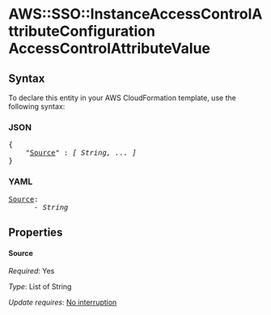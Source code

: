 # AWS::SSO::InstanceAccessControlAttributeConfiguration AccessControlAttributeValue

## Syntax

To declare this entity in your AWS CloudFormation template, use the following syntax:

### JSON

<pre>
{
    "<a href="#source" title="Source">Source</a>" : <i>[ String, ... ]</i>
}
</pre>

### YAML

<pre>
<a href="#source" title="Source">Source</a>: <i>
      - String</i>
</pre>

## Properties

#### Source

_Required_: Yes

_Type_: List of String

_Update requires_: [No interruption](https://docs.aws.amazon.com/AWSCloudFormation/latest/UserGuide/using-cfn-updating-stacks-update-behaviors.html#update-no-interrupt)